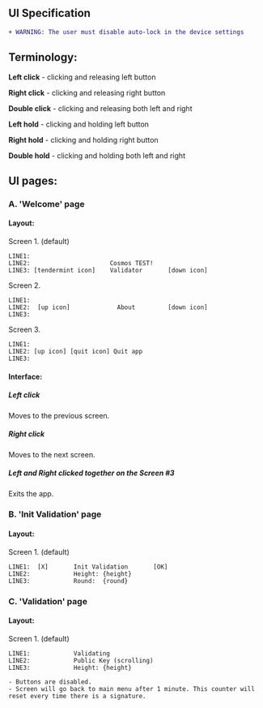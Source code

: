 UI Specification
-------------------------

```diff
+ WARNING: The user must disable auto-lock in the device settings
```


## Terminology:

**Left click** - clicking and releasing left button

**Right click** - clicking and releasing right button

**Double click** - clicking and releasing both left and right 

**Left hold** - clicking and holding left button

**Right hold** - clicking and holding right button

**Double hold** - clicking and holding both left and right 

## UI pages:
### A. 'Welcome' page

#### Layout:
Screen 1. (default)
```
LINE1:
LINE2:                      Cosmos TEST!
LINE3: [tendermint icon]    Validator       [down icon]
```

Screen 2.
```
LINE1:
LINE2:  [up icon]             About         [down icon]
LINE3:
```

Screen 3.
```
LINE1:
LINE2: [up icon] [quit icon] Quit app
LINE3:
```
#### Interface:
##### Left click
Moves to the previous screen.
##### Right click
Moves to the next screen.
##### Left and Right clicked together on the Screen #3
Exits the app.

### B. 'Init Validation' page

#### Layout:
Screen 1. (default)
```
LINE1:  [X]       Init Validation       [OK]  
LINE2:            Height: {height}
LINE3:            Round:  {round}
```
 
### C. 'Validation' page

#### Layout:
Screen 1. (default)
```
LINE1:            Validating  
LINE2:            Public Key (scrolling)
LINE3:            Height: {height}

- Buttons are disabled.
- Screen will go back to main menu after 1 minute. This counter will reset every time there is a signature.
```
